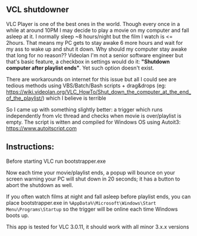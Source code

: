 ## VCL shutdowner 

VLC Player is one of the best ones in the world. Though every once in a while at around 10PM I may decide to play a movie on my computer and fall asleep at it. I normally sleep ~8 hours/night but the film I watch is <= 2hours. That means my PC gets to stay awake 6 more hours and wait for my ass to wake up and shut it down. Why should my computer stay awake that long for no reason?? Videolan I'm not a senior software engineer but that's basic feature, a checkbox in settings would do it: **"Shutdown computer after playlist ends"**. Yet such option doesn't exist.

There are workarounds on internet for this issue but all I could see are tedious methods using VBS/Batch/Bash scripts + drag&drops (eg: https://wiki.videolan.org/VLC_HowTo/Shut_down_the_computer_at_the_end_of_the_playlist/) which I believe is terrible

So I came up with something slightly better: a trigger which runs independently from vlc thread and checks when movie is over/playlist is empty. The script is witten and compiled for Windows OS using Autoit3: https://www.autoitscript.com

## Instructions:

Before starting VLC run bootstrapper.exe

Now each time your movie/playlist ends, a popup will bounce on your screen warning your PC will shut down in 20 seconds; it has a button to abort the shutdown as well.

If you often watch films at night and fall asleep before playlist ends, you can place bootstrapper.exe in `%AppData%\Microsoft\Windows\Start Menu\Programs\Startup` so the trigger will be online each time Windows boots up.

This app is tested for VLC 3.0.11, it should work with all minor 3.x.x versions
